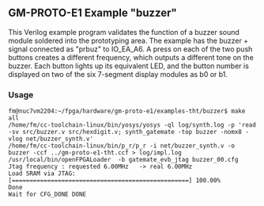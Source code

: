 ## GM-PROTO-E1 Example "buzzer"

This Verilog example program validates the function of a buzzer sound module soldered into the prototyping area. The example has the buzzer + signal connected as "prbuz" to IO_EA_A6. A press on each of the two push buttons creates a different frequency, which outputs a different tone on the buzzer. Each button lights up its equivalent LED, and the button number is displayed on two of the six 7-segment display modules as b0 or b1.


### Usage

```
fm@nuc7vm2204:~/fpga/hardware/gm-proto-e1/examples-tht/buzzer$ make all
/home/fm/cc-toolchain-linux/bin/yosys/yosys -ql log/synth.log -p 'read -sv src/buzzer.v src/hexdigit.v; synth_gatemate -top buzzer -nomx8 -vlog net/buzzer_synth.v'
/home/fm/cc-toolchain-linux/bin/p_r/p_r -i net/buzzer_synth.v -o buzzer -ccf ../gm-proto-e1-tht.ccf > log/impl.log
/usr/local/bin/openFPGALoader  -b gatemate_evb_jtag buzzer_00.cfg
Jtag frequency : requested 6.00MHz   -> real 6.00MHz  
Load SRAM via JTAG: [==================================================] 100.00%
Done
Wait for CFG_DONE DONE
```
